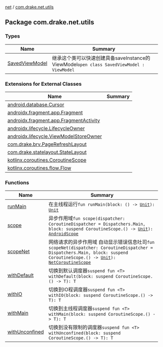 [net](../index.md) / [com.drake.net.utils](./index.md)

## Package com.drake.net.utils

### Types

| Name | Summary |
|---|---|
| [SavedViewModel](-saved-view-model/index.md) | 继承这个类可以快速创建具备saveInstance的ViewModel`open class SavedViewModel : ViewModel` |

### Extensions for External Classes

| Name | Summary |
|---|---|
| [android.database.Cursor](android.database.-cursor/index.md) |  |
| [androidx.fragment.app.Fragment](androidx.fragment.app.-fragment/index.md) |  |
| [androidx.fragment.app.FragmentActivity](androidx.fragment.app.-fragment-activity/index.md) |  |
| [androidx.lifecycle.LifecycleOwner](androidx.lifecycle.-lifecycle-owner/index.md) |  |
| [androidx.lifecycle.ViewModelStoreOwner](androidx.lifecycle.-view-model-store-owner/index.md) |  |
| [com.drake.brv.PageRefreshLayout](com.drake.brv.-page-refresh-layout/index.md) |  |
| [com.drake.statelayout.StateLayout](com.drake.statelayout.-state-layout/index.md) |  |
| [kotlinx.coroutines.CoroutineScope](kotlinx.coroutines.-coroutine-scope/index.md) |  |
| [kotlinx.coroutines.flow.Flow](kotlinx.coroutines.flow.-flow/index.md) |  |

### Functions

| Name | Summary |
|---|---|
| [runMain](run-main.md) | 在主线程运行`fun runMain(block: () -> `[`Unit`](https://kotlinlang.org/api/latest/jvm/stdlib/kotlin/-unit/index.html)`): `[`Unit`](https://kotlinlang.org/api/latest/jvm/stdlib/kotlin/-unit/index.html) |
| [scope](scope.md) | 异步作用域`fun scope(dispatcher: CoroutineDispatcher = Dispatchers.Main, block: suspend CoroutineScope.() -> `[`Unit`](https://kotlinlang.org/api/latest/jvm/stdlib/kotlin/-unit/index.html)`): `[`AndroidScope`](../com.drake.net.scope/-android-scope/index.md) |
| [scopeNet](scope-net.md) | 网络请求的异步作用域 自动显示错误信息吐司`fun scopeNet(dispatcher: CoroutineDispatcher = Dispatchers.Main, block: suspend CoroutineScope.() -> `[`Unit`](https://kotlinlang.org/api/latest/jvm/stdlib/kotlin/-unit/index.html)`): `[`NetCoroutineScope`](../com.drake.net.scope/-net-coroutine-scope/index.md) |
| [withDefault](with-default.md) | 切换到默认调度器`suspend fun <T> withDefault(block: suspend CoroutineScope.() -> T): T` |
| [withIO](with-i-o.md) | 切换到IO程调度器`suspend fun <T> withIO(block: suspend CoroutineScope.() -> T): T` |
| [withMain](with-main.md) | 切换到主线程调度器`suspend fun <T> withMain(block: suspend CoroutineScope.() -> T): T` |
| [withUnconfined](with-unconfined.md) | 切换到没有限制的调度器`suspend fun <T> withUnconfined(block: suspend CoroutineScope.() -> T): T` |
